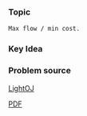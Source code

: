 
### Topic

    Max flow / min cost.


### Key Idea



### Problem source

[LightOJ](http://lightoj.com/volume_showproblem.php?problem=1404)

[PDF](http://lightoj.com/volume_showproblem.php?problem=1404&language=english&type=pdf)

